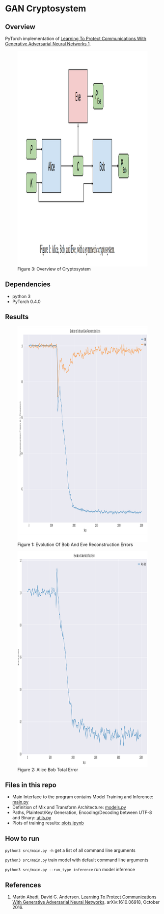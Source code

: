 # GAN Cryptosystem

## Overview
PyTorch implementation of [Learning To Protect Communications With Generative Adversarial Neural Networks 1](https://arxiv.org/pdf/1412.4183.pdf).

<figure>
<img src="assets/OverviewOfCryptosystem.png" height="700px" width="700px" align="center">
<figcaption> Figure 3: Overview of Cryptosystem </figcaption>
</figure>


## Dependencies
* python 3
* PyTorch 0.4.0

## Results
<figure>
<img src="assets/EvolutionOfBobAndEveReconstructionErrors.png" height="700px" width="700px" align="center">
<figcaption> Figure 1: Evolution Of Bob And Eve Reconstruction Errors</figcaption>
</figure>

<figure>
<img src="assets/AliceBobTotalError.png" height="700px" width="700px" align="center">
<figcaption> Figure 2: Alice Bob Total Error </figcaption>
</figure>

## Files in this repo
* Main Interface to the program contains Model Training and Inference: [main.py](src/main.py)
* Definition of Mix and Transform Architecture: [models.py](src/models.py)
* Paths, Plaintext/Key Generation, Encoding/Decoding between UTF-8 and Binary: [utils.py](src/utils.py)
* Plots of training results: [plots.ipynb](src/plots.ipynb)

## How to run
`python3 src/main.py -h` get a list of all command line arguments

`python3 src/main.py` train model with default command line arguments

`python3 src/main.py --run_type inference` run model inference


## References
1) Martin Abadi, David G. Andersen. [Learning To Protect Communications With Generative Adversarial Neural Networks](https://arxiv.org/pdf/1610.06918.pdf). arXiv:1610.06918, October 2016.
